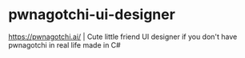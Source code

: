 # pwnagotchi-ui-designer
https://pwnagotchi.ai/ | Cute little friend UI designer if you don't have pwnagotchi in real life made in C#
